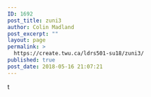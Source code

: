 ```yaml
---
ID: 1692
post_title: zuni3
author: Colin Madland
post_excerpt: ""
layout: page
permalink: >
  https://create.twu.ca/ldrs501-su18/zuni3/
published: true
post_date: 2018-05-16 21:07:21
---
```

t